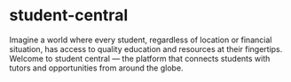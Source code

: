 # student-central
Imagine a world where every student, regardless of location or financial situation, has access to quality education and resources at their fingertips. Welcome to student central — the platform that connects students with tutors and opportunities from around the globe.
